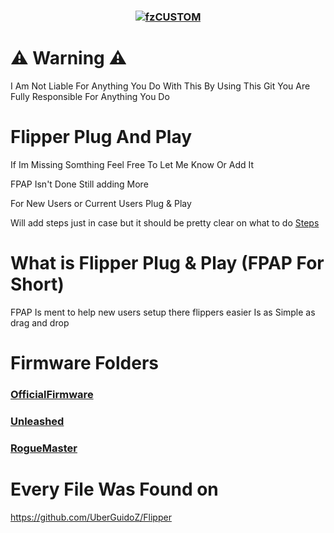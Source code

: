 <h3 align="center">
<a href="https://github.com/SoPlug/FlipperPlugAndPlay">
<img src="https://cdn.discordapp.com/attachments/1026942721182662697/1055231021303476255/SP.png" align="center" alt="fzCUSTOM" border="0">
</a>
</h3>


# ⚠️ Warning ⚠️
I Am Not Liable For Anything You Do With This
By Using This Git You Are Fully Responsible For Anything You Do

# Flipper Plug And Play
If Im Missing Somthing Feel Free To Let Me Know Or Add It

FPAP Isn't Done Still adding More

For New Users or Current Users Plug & Play

Will add steps just in case but it should be pretty clear on what to do
[Steps](https://github.com/SoPlug/FlipperPlugAndPlay/blob/main/Steps.md)

# What is Flipper Plug & Play (FPAP For Short)

FPAP Is ment to help new users setup there flippers easier 
Is as Simple as drag and drop

# Firmware Folders
### [OfficialFirmware](https://github.com/SoPlug/FlipperPlugAndPlay/tree/main/OfficialFirmware)
### [Unleashed](https://github.com/SoPlug/FlipperPlugAndPlay/tree/main/Unleashed)
### [RogueMaster](https://github.com/SoPlug/FlipperPlugAndPlay/tree/main/RogueMaster)

# Every File Was Found on 
https://github.com/UberGuidoZ/Flipper
